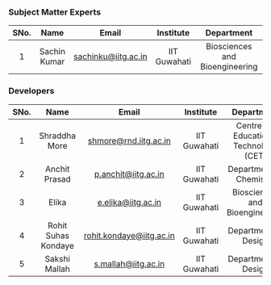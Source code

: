 ### Subject Matter Experts
| SNo. | Name | Email | Institute | Department |
| :---: | :---: | :---: | :---: | :---: |
| 1 | Sachin Kumar | sachinku@iitg.ac.in | IIT Guwahati | Biosciences and Bioengineering |

### Developers
| SNo. | Name | Email | Institute | Department |
| :---: | :---: | :---: | :---: | :---: |
| 1 | Shraddha More | shmore@rnd.iitg.ac.in | IIT Guwahati | Centre for Educational Technology (CET) |
| 2 | Anchit Prasad | p.anchit@iitg.ac.in | IIT Guwahati | Department of Chemistry |
| 3 | Elika | e.elika@iitg.ac.in | IIT Guwahati | Biosciences and Bioengineering |
| 4 | Rohit Suhas Kondaye | rohit.kondaye@iitg.ac.in | IIT Guwahati | Department of Design |
| 5 | Sakshi Mallah | s.mallah@iitg.ac.in | IIT Guwahati | Department of Design |